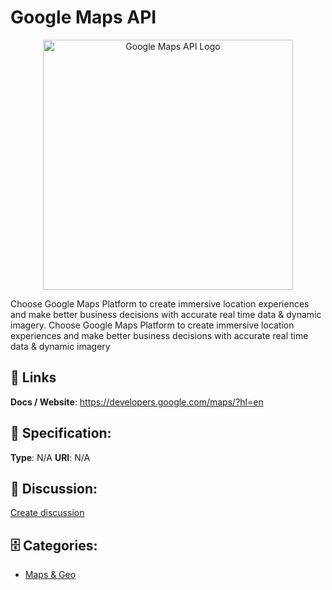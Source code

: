 # Google Maps API
<p align="center">
    <img width="400" src="https://raw.githubusercontent.com/apis-list/apis-list/main/apis/google-maps-api/logo_256x256.png" alt="Google Maps API Logo"/>
</p>

Choose Google Maps Platform to create immersive location experiences and make better business decisions with accurate real time data & dynamic imagery. Choose Google Maps Platform to create immersive location experiences and make better business decisions with accurate real time data & dynamic imagery

##  🔗 Links
**Docs / Website**: https://developers.google.com/maps/?hl=en

## 🧬 Specification:
**Type**: N/A
**URI**: N/A

## 💬 Discussion:
[Create discussion](https://github.com/apis-list/apis-list/discussions/new)

## 🗄️ Categories:
- [Maps & Geo](https://github.com/apis-list/apis-list#maps--geo)










